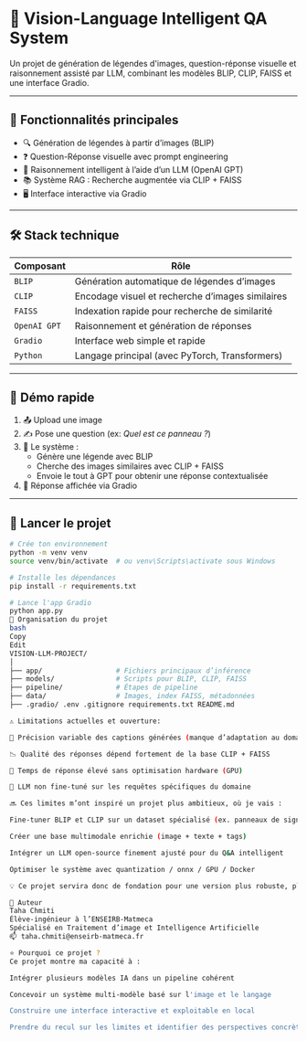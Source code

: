 # 🧠 Vision-Language Intelligent QA System

Un projet de génération de légendes d'images, question-réponse visuelle et raisonnement assisté par LLM, combinant les modèles BLIP, CLIP, FAISS et une interface Gradio.

---

## 📸 Fonctionnalités principales

- 🔍 Génération de légendes à partir d’images (BLIP)
- ❓ Question-Réponse visuelle avec prompt engineering
- 🧠 Raisonnement intelligent à l’aide d’un LLM (OpenAI GPT)
- 📚 Système RAG : Recherche augmentée via CLIP + FAISS
- 🖥️ Interface interactive via Gradio

---

## 🛠️ Stack technique

| Composant        | Rôle                                          |
|------------------|-----------------------------------------------|
| `BLIP`           | Génération automatique de légendes d’images   |
| `CLIP`           | Encodage visuel et recherche d’images similaires |
| `FAISS`          | Indexation rapide pour recherche de similarité |
| `OpenAI GPT`     | Raisonnement et génération de réponses         |
| `Gradio`         | Interface web simple et rapide                 |
| `Python`         | Langage principal (avec PyTorch, Transformers) |

---

## 🧪 Démo rapide

1. 📤 Upload une image
2. ✍️ Pose une question (ex: *Quel est ce panneau ?*)
3. 🤖 Le système :
   - Génère une légende avec BLIP
   - Cherche des images similaires avec CLIP + FAISS
   - Envoie le tout à GPT pour obtenir une réponse contextualisée
4. 💬 Réponse affichée via Gradio

---

## 🔧 Lancer le projet

```bash
# Crée ton environnement
python -m venv venv
source venv/bin/activate  # ou venv\Scripts\activate sous Windows

# Installe les dépendances
pip install -r requirements.txt

# Lance l'app Gradio
python app.py
📁 Organisation du projet
bash
Copy
Edit
VISION-LLM-PROJECT/
│
├── app/                  # Fichiers principaux d’inférence
├── models/               # Scripts pour BLIP, CLIP, FAISS
├── pipeline/             # Étapes de pipeline
├── data/                 # Images, index FAISS, métadonnées
├── .gradio/ .env .gitignore requirements.txt README.md

⚠️ Limitations actuelles et ouverture:

🎯 Précision variable des captions générées (manque d’adaptation au domaine)

📉 Qualité des réponses dépend fortement de la base CLIP + FAISS

🧊 Temps de réponse élevé sans optimisation hardware (GPU)

🧠 LLM non fine-tuné sur les requêtes spécifiques du domaine

🔜 Ces limites m’ont inspiré un projet plus ambitieux, où je vais :

Fine-tuner BLIP et CLIP sur un dataset spécialisé (ex. panneaux de signalisation, objets médicaux…)

Créer une base multimodale enrichie (image + texte + tags)

Intégrer un LLM open-source finement ajusté pour du Q&A intelligent

Optimiser le système avec quantization / onnx / GPU / Docker

💡 Ce projet servira donc de fondation pour une version plus robuste, plus rapide et plus précise d’un système de question-réponse visuelle intelligent.

👤 Auteur
Taha Chmiti
Élève-ingénieur à l’ENSEIRB-Matmeca
Spécialisé en Traitement d’image et Intelligence Artificielle
📫 taha.chmiti@enseirb-matmeca.fr

⭐ Pourquoi ce projet ?
Ce projet montre ma capacité à :

Intégrer plusieurs modèles IA dans un pipeline cohérent

Concevoir un système multi-modèle basé sur l'image et le langage

Construire une interface interactive et exploitable en local

Prendre du recul sur les limites et identifier des perspectives concrètes